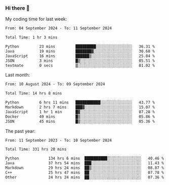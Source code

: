 ### Hi there 👋

My coding time for last week:

<!--START_SECTION:week-->

```txt
From: 04 September 2024 - To: 11 September 2024

Total Time: 1 hr 3 mins

Python         23 mins         █████████░░░░░░░░░░░░░░░░   36.31 %
Java           19 mins         ███████▓░░░░░░░░░░░░░░░░░   30.68 %
JavaScript     16 mins         ██████▒░░░░░░░░░░░░░░░░░░   25.84 %
JSON           3 mins          █▒░░░░░░░░░░░░░░░░░░░░░░░   05.51 %
textmate       0 secs          ▒░░░░░░░░░░░░░░░░░░░░░░░░   01.02 %
```

<!--END_SECTION:week-->

Last month:

<!--START_SECTION:month-->

```txt
From: 10 August 2024 - To: 09 September 2024

Total Time: 14 hrs 8 mins

Python         6 hrs 11 mins   ███████████░░░░░░░░░░░░░░   43.77 %
Markdown       2 hrs 7 mins    ███▓░░░░░░░░░░░░░░░░░░░░░   15.07 %
JavaScript     1 hr 1 min      █▓░░░░░░░░░░░░░░░░░░░░░░░   07.28 %
Docker         49 mins         █▒░░░░░░░░░░░░░░░░░░░░░░░   05.86 %
JSON           45 mins         █▒░░░░░░░░░░░░░░░░░░░░░░░   05.36 %
```

<!--END_SECTION:month-->

The past year:

<!--START_SECTION:year-->

```txt
From: 11 September 2023 - To: 10 September 2024

Total Time: 331 hrs 28 mins

Python             134 hrs 6 mins  ██████████░░░░░░░░░░░░░░░   40.46 %
Java               37 hrs 54 mins  ███░░░░░░░░░░░░░░░░░░░░░░   11.43 %
Markdown           29 hrs 24 mins  ██▒░░░░░░░░░░░░░░░░░░░░░░   08.87 %
C++                25 hrs 47 mins  ██░░░░░░░░░░░░░░░░░░░░░░░   07.78 %
Other              24 hrs 24 mins  ██░░░░░░░░░░░░░░░░░░░░░░░   07.36 %
```

<!--END_SECTION:year-->
